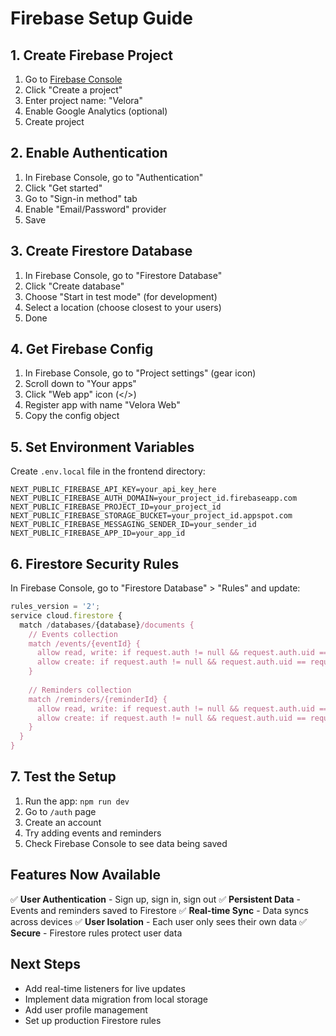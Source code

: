 # Firebase Setup Guide

## 1. Create Firebase Project

1. Go to [Firebase Console](https://console.firebase.google.com/)
2. Click "Create a project"
3. Enter project name: "Velora"
4. Enable Google Analytics (optional)
5. Create project

## 2. Enable Authentication

1. In Firebase Console, go to "Authentication"
2. Click "Get started"
3. Go to "Sign-in method" tab
4. Enable "Email/Password" provider
5. Save

## 3. Create Firestore Database

1. In Firebase Console, go to "Firestore Database"
2. Click "Create database"
3. Choose "Start in test mode" (for development)
4. Select a location (choose closest to your users)
5. Done

## 4. Get Firebase Config

1. In Firebase Console, go to "Project settings" (gear icon)
2. Scroll down to "Your apps"
3. Click "Web app" icon (</>)
4. Register app with name "Velora Web"
5. Copy the config object

## 5. Set Environment Variables

Create `.env.local` file in the frontend directory:

```env
NEXT_PUBLIC_FIREBASE_API_KEY=your_api_key_here
NEXT_PUBLIC_FIREBASE_AUTH_DOMAIN=your_project_id.firebaseapp.com
NEXT_PUBLIC_FIREBASE_PROJECT_ID=your_project_id
NEXT_PUBLIC_FIREBASE_STORAGE_BUCKET=your_project_id.appspot.com
NEXT_PUBLIC_FIREBASE_MESSAGING_SENDER_ID=your_sender_id
NEXT_PUBLIC_FIREBASE_APP_ID=your_app_id
```

## 6. Firestore Security Rules

In Firebase Console, go to "Firestore Database" > "Rules" and update:

```javascript
rules_version = '2';
service cloud.firestore {
  match /databases/{database}/documents {
    // Events collection
    match /events/{eventId} {
      allow read, write: if request.auth != null && request.auth.uid == resource.data.userId;
      allow create: if request.auth != null && request.auth.uid == request.resource.data.userId;
    }
    
    // Reminders collection
    match /reminders/{reminderId} {
      allow read, write: if request.auth != null && request.auth.uid == resource.data.userId;
      allow create: if request.auth != null && request.auth.uid == request.resource.data.userId;
    }
  }
}
```

## 7. Test the Setup

1. Run the app: `npm run dev`
2. Go to `/auth` page
3. Create an account
4. Try adding events and reminders
5. Check Firebase Console to see data being saved

## Features Now Available

✅ **User Authentication** - Sign up, sign in, sign out
✅ **Persistent Data** - Events and reminders saved to Firestore
✅ **Real-time Sync** - Data syncs across devices
✅ **User Isolation** - Each user only sees their own data
✅ **Secure** - Firestore rules protect user data

## Next Steps

- Add real-time listeners for live updates
- Implement data migration from local storage
- Add user profile management
- Set up production Firestore rules
